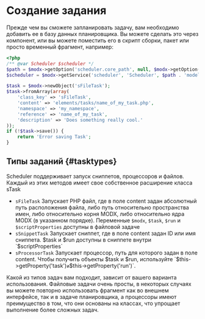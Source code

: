 # Создание задания

Прежде чем вы сможете запланировать задачу, вам необходимо добавить ее в базу данных планировщика. Вы можете сделать это через компонент, или вы можете поместить его в скрипт сборки, пакет или просто временный фрагмент, например:

```php
<?php
/** @var Scheduler $scheduler */
$path = $modx->getOption('scheduler.core_path', null, $modx->getOption('core_path') . 'components/scheduler/');
$scheduler = $modx->getService('scheduler', 'Scheduler', $path . 'model/scheduler/');

$task = $modx->newObject('sFileTask');
$task->fromArray(array(
    'class_key' => 'sFileTask',
    'content' => 'elements/tasks/name_of_my_task.php',
    'namespace' => 'my_namespace',
    'reference' => 'name_of_my_task',
    'description' => 'Does something really cool.'
));
if (!$task->save()) {
    return 'Error saving Task';
}
```

## Типы заданий {#tasktypes}

Scheduler  поддерживает запуск сниппетов, процессоров и файлов. Каждый из этих методов имеет свое собственное расширение класса sTask

- `sFileTask` Запускает PHP файл, где в поле content задан абсолютный путь расположения файла, либо путь относительно пространства имен, либо относительно корня MODX, либо относительно ядра MODX (в указанном порядке). Переменные  `$modx`, `$task`, `$run` и `$scriptProperties` доступны в файловой задаче
- `sSnippetTask` Запускает сниппет, где в поле content задан ID или имя сниппета. $task и $run доступны в сниппете внутри `$scriptProperties`
- `sProcessorTask` Запускает процессор, путь для которого задан в поле content. Чтобы получить объекты $task и $run, используйте `$this->getProperty('task')` и `$this->getProperty('run')`.

Какой из типов задач вам подходит, зависит от вашего варианта использования. Файловые задачи очень просты, в некоторых случаях вы можете повторно использовать фрагмент как во внешнем интерфейсе, так и в задаче планировщика, а процессоры имеют преимущество в том, что они основаны на классах, что упрощает выполнение более сложных задач.
